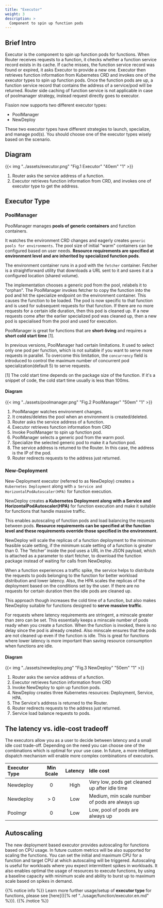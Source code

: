 ```yaml
---
title: "Executor"
weight: 3
description: >
  Component to spin up function pods
---
```


## Brief Intro

Executor is the component to spin up function pods for functions.
When Router receives requests to a function, it checks whether a function service record exists in its cache.
If cache misses, the function service record was found or expired, it asks Executor to provide a new one.
Executor then retrieves function information from Kubernetes CRD and invokes one of the executor types to spin up function pods.
Once the function pods are up, a function service record that contains the address of a service/pod will be returned.
Router side caching of function service is not applicable in case of poolmanager strategy, instead request directly goes to executor.

Fission now supports two different executor types:

* PoolManager
* NewDeploy

These two executor types have different strategies to launch, specialize, and manage pod(s).
You should choose one of the executor types wisely based on the scenario.

## Diagram

{{< img "../assets/executor.png" "Fig.1 Executor" "40em" "1" >}}

1. Router asks the service address of a function.
2. Executor retrieves function information from CRD, and invokes one of executor type to get the address. 

## Executor Type

### PoolManager

PoolManager manages **pools of generic containers** and function containers.

It watches the environment CRD changes and eagerly creates `generic pools for environments`.
The pool size of initial "warm" containers can be configured based on user needs.
**Resource requirements are specified at environment level and are inherited by specialized function pods**.

The environment container runs in a pod with the `fetcher` container.
Fetcher is a straightforward utility that downloads a URL sent to it and saves it at a configured location (shared volume).

The implementation chooses a generic pod from the pool, relabels it to "orphan".
The PoolManager invokes fetcher to copy the function into the pod and hit the specialize endpoint on the environment container.
This causes the function to be loaded.
The pod is now specific to that function and is used for subsequent requests for that function.
If there are no more requests for a certain idle duration, then this pod is cleaned up.
If a new requests come after the earlier specialized pod was cleaned up, then a new pod is specialised from the pool and used for execution.

PoolManager is great for functions that are **short-living** and requires a **short cold start time** [1].

In previous versions, PoolManager had certain limitations.
It used to select only one pod per function, which is not suitable if you want to serve more requests in parallel.
To overcome this limitation, the `concurrency` field is introduced to control the maximum number of concurrent pod specialization(default 5) to serve requests.

[1] The cold start time depends on the package size of the function.
If it's a snippet of code, the cold start time usually is less than 100ms.

#### Diagram

{{< img "../assets/poolmanager.png" "Fig.2 PoolManager" "50em" "1" >}}

1. PoolManager watches environment changes.
2. It creates/deletes the pool when an environment is created/deleted.
3. Router asks the service address of a function.
4. Executor retrieves function information from CRD
5. Invoke PoolManager to spin up function pod.
6. PoolManager selects a generic pod from the warm pool.
7. Specialize the selected generic pod to make it a function pod.
8. The service address is returned to the Router. In this case, the address is the IP of the pod.
9. Router redirects requests to the address just returned.

### New-Deployment

New-Deployment executor (referred to as NewDeploy) creates `a Kubernetes Deployment` along with `a Service and HorizontalPodAutoscaler(HPA)` for function execution.

NewDeploy creates **a Kubernetes Deployment along with a Service and HorizontalPodAutoscaler(HPA)** for function execution and make it suitable for functions that handle massive traffic.

This enables autoscaling of function pods and load balancing the requests between pods.
**Resource requirements can be specified at the function level and these requirements override those specified in the environment.**

NewDeploy will scale the replicas of a function deployment to the minimum feasible scale setting, if the minimum scale setting of a function is greater than 0.
The 'fetcher' inside the pod uses a URL in the JSON payload, which is attached as a parameter to start fetcher, to download the function package instead of waiting for calls from NewDeploy.

When a function experiences a traffic spike, the service helps to distribute the requests to pods belonging to the function for better workload distribution and lower latency.
Also, the HPA scales the replicas of the deployment based on the conditions set by the user.
If there are no requests for certain duration then the idle pods are cleaned up.

This approach though increases the cold time of a function, but also makes NewDeploy suitable for functions designed to **serve massive traffic**.

For requests where latency requirements are stringent, a minscale greater than zero can be set.
This essentially keeps a minscale number of pods ready when you create a function.
When the function is invoked, there is no delay since the pod is already created.
Also minscale ensures that the pods are not cleaned up even if the function is idle.
This is great for functions where lower latency is more important than saving resource consumption when functions are idle.

#### Diagram

{{< img "../assets/newdeploy.png" "Fig.3 NewDeploy" "50em" "1" >}}

1. Router asks the service address of a function.
2. Executor retrieves function information from CRD
3. Invoke NewDeploy to spin up function pods.
4. NewDeploy creates three Kubernetes resources: Deployment, Service, HPA.
5. The Service's address is returned to the Router.
6. Router redirects requests to the address just returned.
7. Service load balance requests to pods.

## The latency vs. idle-cost tradeoff

The executors allow you as a user to decide between latency and a small idle cost trade-off.
Depending on the need you can choose one of the combinations which is optimal for your use case.
In future, a more intelligent dispatch mechanism will enable more complex combinations of executors.

| Executor Type | Min Scale | Latency | Idle cost                                      |
|:--------------|:---------:|:-------:|:-----------------------------------------------|
| Newdeploy     | 0         | High    | Very low, pods get cleaned up after idle time  |
| Newdeploy     | > 0       | Low     | Medium, min scale number of pods are always up |
| Poolmgr       | 0         | Low     | Low, pool of pods are always up                |

## Autoscaling

The new deployment based executor provides autoscaling for functions based on CPU usage.
In future custom metrics will be also supported for scaling the functions.
You can set the initial and maximum CPU for a function and target CPU at which autoscaling will be triggered.
Autoscaling is useful for workloads where you expect intermittent spikes in workloads.
It also enables optimal the usage of resources to execute functions, by using a baseline capacity with minimum scale and ability to burst up to maximum scale based on spikes in demand.

{{% notice info %}}
Learn more further usage/setup of **executor type** for functions, please see [here]({{% ref "../usage/function/executor.en.md" %}}).
{{% /notice %}}

